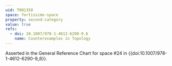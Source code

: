 ```yaml
---
uid: T001358
space: fortissimo-space
property: second-category
value: true
refs:
  - doi: 10.1007/978-1-4612-6290-9_6
    name: Counterexamples in Topology
---
```

Asserted in the General Reference Chart for space #24 in
{{doi:10.1007/978-1-4612-6290-9_6}}.
